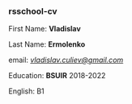 ### rsschool-cv

First Name: **Vladislav**

Last Name: **Ermolenko**

email: *vladislav.culiev@gmail.com*

Education: **BSUIR** 2018-2022

English: B1
